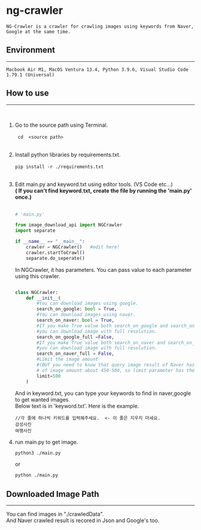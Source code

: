 # <b>ng-crawler</b>
```NG-Crawler is a crawler for crawling images using keywords from Naver, Google at the same time.```

## <b>Environment</b>
---
```Macbook Air M1, MacOS Ventura 13.4, Python 3.9.6, Visual Studio Code 1.79.1 (Universal)```

## <b>How to use</b>
---
</br>

1. Go to the source path using Terminal. <br/><br/>
    ``` cd  <source path>```
    <br/><br/>
2. Install python libraries by requirements.txt. <br/><br/>
    ```pip install -r ./requirements.txt``` <br/><br/>
3. Edit main.py and keyword.txt using editor tools. (VS Code etc...)<br/>
    <b>( If you can't find keyword.txt, create the file by running the 'main.py' once.)</b>
    <br/><br/>
    ``` python
    # 'main.py'

    from image_download_api import NGCrawler
    import separate

    if __name__ == "__main__":
        crawler = NGCrawler()   #edit here!
        crawler.startToCrawl()
        separate.do_seperate()

    ```

    In NGCrawler, it has parameters. You can pass value to each parameter using this crawler. 
    ```python

    class NGCrawler:
        def __init__(
            #You can download images using google. 
            search_on_google: bool = True, 
            #You can download images using naver. 
            search_on_naver: bool = True, 
            #If you make True value both search_on_google and search_on_google_full, 
            #you can download image with full resolution.
            search_on_google_full =False, 
            #If you make True value both search_on_naver and search_on_naver_full, 
            #you can download image with full resolution.
            search_on_naver_full = False,
            #Limit the image amount 
            #(BUT you need to know that query image result of Naver has limitation 
            # of image amount about 450-500, so limit parameter has the limit 500.)
            limit=500 
        ) 
    ```

    And in keyword.txt, you can type your keywords to find in naver,google to get wanted images.<br/>
    Below text is in 'keyword.txt'. Here is the example. 

    ```
    //각 줄에 하나씩 키워드를 입력해주세요.  <- 이 줄은 지우지 마세요.
    감성사진
    여행사진
    ```
4. run main.py to get image.

    ```zsh
    python3 ./main.py
    ```
    or
     ```zsh
    python ./main.py
    ```

## <b>Downloaded Image Path</b>
---
You can find images in "./crawledData". <br/>
And Naver crawled result is recored in Json and Google's too. 

